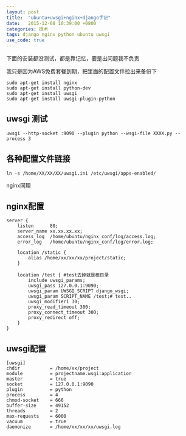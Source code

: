 ```yaml
---
layout: post
title:  "ubuntu+uwsgi+nginx+django手记"
date:   2015-12-08 10:39:00 +0800
categories: 技术
tags: django nginx python ubuntu uwsgi
use_code: true
---
```

下面的安装都没测试，都是靠记忆，要是出问题我不负责

我只是因为AWS免费套餐到期，把里面的配置文件拉出来备份下


    sudo apt-get install nginx
    sudo apt-get install python-dev
    sudo apt-get install uwsgi
    sudo apt-get install uwsgi-plugin-python

## uwsgi 测试

    uwsgi --http-socket :9090 --plugin python --wsgi-file XXXX.py --process 3

## 各种配置文件链接 ##

    ln -s /home/XX/XX/XX/uwsgi.ini /etc/uwsgi/apps-enabled/

nginx同理

## nginx配置

    server {
        listen      80;
        server_name xx.xx.xx.xx;
        access_log  /home/ubuntu/nginx_conf/log/access.log;
        error_log   /home/ubuntu/nginx_conf/log/error.log;

        location /static {
            alias /home/xx/xx/xx/project/static;
        }

        location /test { #test去掉就是根目录
            include uwsgi_params;
            uwsgi_pass 127.0.0.1:9090;
            uwsgi_param UWSGI_SCRIPT django_wsgi;
            uwsgi_param SCRIPT_NAME /test;# test..
            uwsgi_modifier1 30;
            proxy_read_timeout 300;
            proxy_connect_timeout 300;
            proxy_redirect off;
        }
    }


## uwsgi配置

    [uwsgi]
    chdir           = /home/xx/project
    module          = projectname.wsgi:application
    master          = true
    socket          = 127.0.0.1:9090
    plugin          = python
    process         = 4
    chmod-socket    = 666
    buffer-size     = 49152
    threads         = 2
    max-requests    = 6000
    vacuum          = true
    daemonize       = /home/xx/xx/xx/uwsgi.log
 
